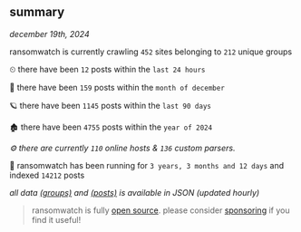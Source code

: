 
## summary
_december 19th, 2024_

ransomwatch is currently crawling `452` sites belonging to `212` unique groups

⏲ there have been `12` posts within the `last 24 hours`

🦈 there have been `159` posts within the `month of december`

🪐 there have been `1145` posts within the `last 90 days`

🏚 there have been `4755` posts within the `year of 2024`

_⚙️ there are currently `110` online hosts & `136` custom parsers._

🦕 ransomwatch has been running for `3 years, 3 months and 12 days` and indexed `14212` posts

_all data  [(groups)](http://ransomwhat.telemetry.ltd/groups) and [(posts)](http://ransomwhat.telemetry.ltd/posts) is available in JSON (updated hourly)_

> ransomwatch is fully [open source](https://github.com/joshhighet/ransomwatch#ransomwatch--). please consider [sponsoring](https://github.com/sponsors/joshhighet) if you find it useful!

